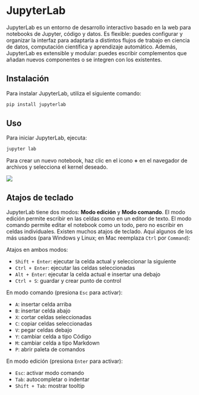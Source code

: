 # JupyterLab

JupyterLab es un entorno de desarrollo interactivo basado en la web para notebooks de Jupyter, código y datos. Es flexible: puedes configurar y organizar la interfaz para adaptarla a distintos flujos de trabajo en ciencia de datos, computación científica y aprendizaje automático. Además, JupyterLab es extensible y modular: puedes escribir complementos que añadan nuevos componentes o se integren con los existentes.

## Instalación

Para instalar JupyterLab, utiliza el siguiente comando:

```bash
pip install jupyterlab
```

## Uso

Para iniciar JupyterLab, ejecuta:

```bash
jupyter lab
```

Para crear un nuevo notebook, haz clic en el icono **+** en el navegador de archivos y selecciona el kernel deseado.

![](https://book.geemap.org/_images/ch01_jupyterlab.jpg)

## Atajos de teclado

JupyterLab tiene dos modos: **Modo edición** y **Modo comando**. El modo edición permite escribir en las celdas como en un editor de texto. El modo comando permite editar el notebook como un todo, pero no escribir en celdas individuales. Existen muchos atajos de teclado. Aquí algunos de los más usados (para Windows y Linux; en Mac reemplaza `Ctrl` por `Command`):

Atajos en ambos modos:

- `Shift + Enter`: ejecutar la celda actual y seleccionar la siguiente
- `Ctrl + Enter`: ejecutar las celdas seleccionadas
- `Alt + Enter`: ejecutar la celda actual e insertar una debajo
- `Ctrl + S`: guardar y crear punto de control

En modo comando (presiona `Esc` para activar):

- `A`: insertar celda arriba
- `B`: insertar celda abajo
- `X`: cortar celdas seleccionadas
- `C`: copiar celdas seleccionadas
- `V`: pegar celdas debajo
- `Y`: cambiar celda a tipo Código
- `M`: cambiar celda a tipo Markdown
- `P`: abrir paleta de comandos

En modo edición (presiona `Enter` para activar):

- `Esc`: activar modo comando
- `Tab`: autocompletar o indentar
- `Shift + Tab`: mostrar tooltip
